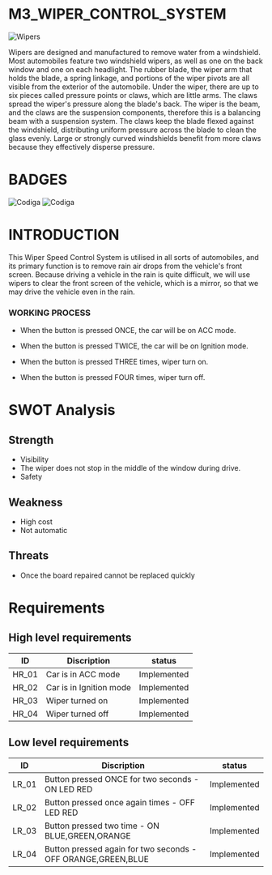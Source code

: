 # M3_WIPER_CONTROL_SYSTEM #

![Wipers](https://user-images.githubusercontent.com/101548460/168259481-cfe011a7-fbca-4c18-8a1d-a58562230d9c.jpg)

Wipers are designed and manufactured to remove water from a windshield. Most automobiles feature two windshield wipers, as well as one on the back window and one on each headlight. The rubber blade, the wiper arm that holds the blade, a spring linkage, and portions of the wiper pivots are all visible from the exterior of the automobile. Under the wiper, there are up to six pieces called pressure points or claws, which are little arms. The claws spread the wiper's pressure along the blade's back. The wiper is the beam, and the claws are the suspension components, therefore this is a balancing beam with a suspension system. The claws keep the blade flexed against the windshield, distributing uniform pressure across the blade to clean the glass evenly. Large or strongly curved windshields benefit from more claws because they effectively disperse pressure.

# BADGES
![Codiga](https://api.codiga.io/project/33356/score/svg)
![Codiga](https://api.codiga.io/project/33356/status/svg)

# INTRODUCTION
This Wiper Speed Control System is utilised in all sorts of automobiles, and its primary function is to remove rain air drops from the vehicle's front screen. Because driving a vehicle in the rain is quite difficult, we will use wipers to clear the front screen of the vehicle, which is a mirror, so that we may drive the vehicle even in the rain.


### WORKING PROCESS
* When the button is pressed ONCE, the car will be on ACC mode.

* When the button is pressed TWICE, the car will be on Ignition mode.

* When the button is pressed THREE times, wiper turn on.

* When the button is pressed FOUR times, wiper turn off.

# SWOT Analysis 
## Strength
* Visibility
* The wiper does not stop in the middle of the window during drive.
* Safety

## Weakness 
* High cost
* Not automatic

## Threats 
* Once the board repaired cannot be replaced quickly

# Requirements
## High level requirements
| ID | Discription | status |
| --- | --- | --- | 
| HR_01 |	Car is in ACC mode |	Implemented |
| HR_02 |	Car is in Ignition mode |	Implemented |
| HR_03 |	Wiper turned on |	Implemented |
| HR_04 |	Wiper turned off |	Implemented |
## Low level requirements
| ID |	Discription |	status |
| --- | --- | --- | 
| LR_01 |	Button pressed ONCE for two seconds - ON LED RED |	Implemented |
| LR_02 |	Button pressed once again times - OFF LED RED |	Implemented |
| LR_03	|Button pressed two time - ON BLUE,GREEN,ORANGE |	Implemented |
| LR_04 |	Button pressed again for two seconds - OFF ORANGE,GREEN,BLUE |	Implemented |
